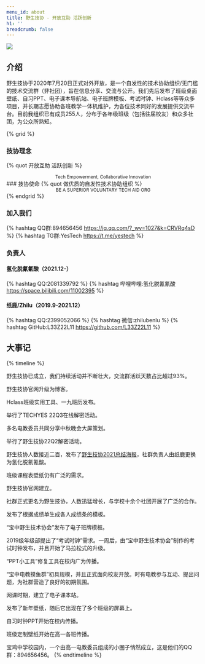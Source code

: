 ```yaml
---
menu_id: about
title: 野生技协 - 开放互助 活跃创新
h1: ''
breadcrumb: false
---
```

<img src="/static/TECHYES_logo.svg">

## 介绍

<span class="font-sht">野生技协</span>于2020年7月20日正式对外开放，是一个自发性的技术协助组织/无门槛的技术交流群（非社团），旨在信息分享、交流与公开。我们先后发布了班级桌面壁纸、自习PPT、电子课本导航站、电子班牌模板、考试时钟、Hclass等等众多项目，并长期志愿协助各班教学一体机维护，为各位技术同好的发展提供交流平台。目前我组织已有成员255人，分布于各年级班级（包括往届校友）和众多社团，为公众所熟知。

{% grid %}
<!-- cell -->
### <i class="fa-solid fa-star"></i><span class="font-sht">技协</span>理念
{% quot 开放互助 活跃创新 %}
<center><small>Tech Empowerment, Collaborative Innovation</small></center>
<!-- cell -->
### <i class="fa-solid fa-heart"></i><span class="font-sht">技协</span>使命
{% quot 做优质的自发性技术协助组织 %}
<center><small>BE A SUPERIOR VOLUNTARY TECH AID ORG</small></center>
{% endgrid %}

### 加入我们
{% hashtag QQ群:894656456 https://jq.qq.com/?_wv=1027&k=CRVRq4sD %}
{% hashtag TG群:YesTech https://t.me/yestech %}

### 负责人

#### 氢化脱氰氰酸（2021.12-）
{% hashtag QQ:2081339792 %}
{% hashtag 哔哩哔哩:氢化脱氰氰酸 https://space.bilibili.com/11002395 %}

#### 纸鹿/Zhilu（2019.9-2021.12）
{% hashtag QQ:2399052066 %}
{% hashtag 微信:zhilubenlu %}
{% hashtag GitHub:L33Z22L11 https://github.com/L33Z22L11 %}

## 大事记
{% timeline %}
<!-- node 今天 -->
<span class="font-sht">野生技协</span>已成立<uptime></uptime>，我们持续活动并不断壮大，交流群活跃天数占比超过93%。
<!-- node 2024年2月3日 -->
<span class="font-sht">野生技协</span>官网升级为博客。
<!-- node 2023年1月1日 -->
Hclass班级实用工具、一九班历发布。
<!-- node 2022年9月14日 -->
举行了TECHYES 22Q3在线解密活动。
<!-- node 2022年8月15日 -->
多名电教委员共同分享中秋晚会大屏策划。
<!-- node 2022年3月17日 -->
举行了<span class="font-sht">野生技协</span>22Q2解密活动。
<!-- node 2021年12月26日 -->
<span class="font-sht">野生技协</span>人数接近二百，发布了[<span class="font-sht">野生技协</span>2021总结海报](/202112/summary-2021)，社群负责人由纸鹿更换为氢化脱氰氰酸。
<!-- node 2021年11月27日 -->
班级课程表壁纸仍有广泛的需求。
<!-- node 2021年8月8日 -->
<span class="font-sht">野生技协</span>官网建立。
<!-- node 2021年5月12日 -->
社群正式更名为<span class="font-sht">野生技协</span>，人数迅猛增长，与学校十余个社团开展了广泛的合作。
<!-- node 2021年5月4日 -->
发布了根据成绩单生成各人成绩条的模板。
<!-- node 2021年4月9日 -->
“宝中野生技术协会”发布了电子班牌模板。
<!-- node 2021年3月23日 -->
2019级年级部提出了“考试时钟”需求。一周后，由“宝中野生技术协会”制作的考试时钟发布，并且开始了马拉松式的升级。
<!-- node 2020年8月23日 -->
“PPT小工具”修复工具在校内广为传播。
<!-- node 2020年7月20日 -->
“宝中电教摸鱼群”初具规模，并且正式面向校友开放。时有电教参与互动、提出问题，为社群营造了良好的初期氛围。
<!-- node 2020年2月6日 -->
网课时期，建立了电子课本站。
<!-- node 2020年1月1日 -->
发布了新年壁纸，随后它出现在了多个班级的屏幕上。
<!-- node 2019年12月1日 -->
自习时钟PPT开始在校内传播。
<!-- node 2019年9月22日 -->
班级定制壁纸开始在高一各班传播。
<!-- node 2019年9月12日 -->
宝鸡中学校园内，一个由高一电教委员组成的小圈子悄然成立，这是他们的QQ群：894656456。
{% endtimeline %}
